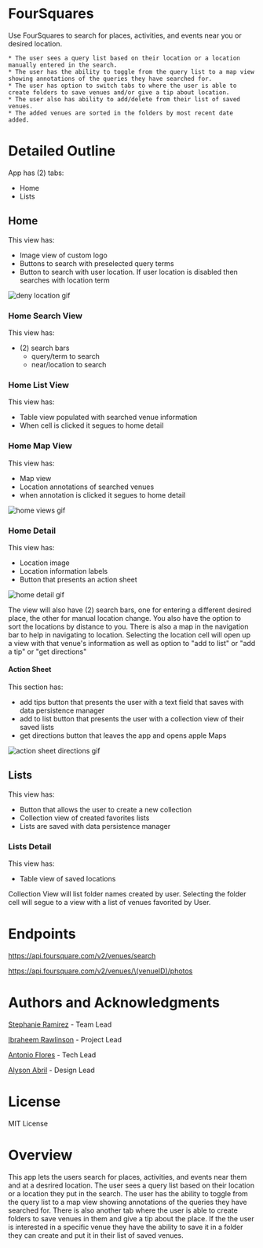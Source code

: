 # FourSquares

Use FourSquares to search for places, activities, and events near you or desired location. 

    * The user sees a query list based on their location or a location manually entered in the search. 
    * The user has the ability to toggle from the query list to a map view showing annotations of the queries they have searched for. 
    * The user has option to switch tabs to where the user is able to create folders to save venues and/or give a tip about location. 
    * The user also has ability to add/delete from their list of saved venues.
    * The added venues are sorted in the folders by most recent date added.

# Detailed Outline

App has (2) tabs:
   * Home
   * Lists

## Home

This view has:

   * Image view of custom logo
   * Buttons to search with preselected query terms
   * Button to search with user location. If user location is disabled then searches with location term
   
   ![deny location gif](https://github.com/SLRAM/FourSquareReplica/blob/dev-steph/Images/denyLocations.gif)


### Home Search View
This view has:

   * (2) search bars
      * query/term to search
      * near/location to search

### Home List View

This view has:

   * Table view populated with searched venue information
   * When cell is clicked it segues to home detail

### Home Map View

This view has:

   * Map view
   * Location annotations of searched venues
   * when annotation is clicked it segues to home detail
   
   ![home views gif](https://github.com/SLRAM/FourSquareReplica/blob/dev-steph/Images/locationSearch.gif)

### Home Detail

This view has:

   * Location image
   * Location information labels
   * Button that presents an action sheet
   
   ![home detail gif](https://github.com/SLRAM/FourSquareReplica/blob/dev-steph/Images/actionSheet.gif)

The view will also have (2) search bars, one for entering a different desired place, the other for manual location change.  You also have the option to sort the locations by distance to you.  There is also a map in the navigation bar to help in navigating to location.  Selecting the location cell will open up a view with that venue's information as well as option to "add to list" or "add a tip" or "get directions"

#### Action Sheet

This section has:

   * add tips button that presents the user with a text field that saves with data persistence manager
   * add to list button that presents the user with a collection view of their saved lists
   * get directions button that leaves the app and opens apple Maps
   
   ![action sheet directions gif](https://github.com/SLRAM/FourSquareReplica/blob/dev-steph/Images/actionSheetDirections.gif)

## Lists

This view has: 

   * Button that allows the user to create a new collection
   * Collection view of created favorites lists
   * Lists are saved with data persistence manager
   
### Lists Detail

This view has:
   
   * Table view of saved locations
   

Collection View will list folder names created by user.  Selecting the folder cell will segue to a view with a list of venues favorited by User.
    

# Endpoints 

https://api.foursquare.com/v2/venues/search

https://api.foursquare.com/v2/venues/\(venueID)/photos

    
# Authors and Acknowledgments

[Stephanie Ramirez](https://github.com/SLRAM) - Team Lead

[Ibraheem Rawlinson](https://github.com/Ibraheemraw) - Project Lead

[Antonio Flores](https://github.com/AntonioFlores1) - Tech Lead

[Alyson Abril](https://github.com/alysonabril) - Design Lead


# License 
MIT License

# Overview
 This app lets the users search for places, activities, and events near them and at a desrired location. The user sees a query list based on their location or a location they put in the search. The user has the ability to toggle from the query list to a map view showing annotations of the queries they have searched for. There is also another tab where the user is able to create folders to save venues in them and give a tip about the place. If the the user is interested in a specific venue they have the ability to save it in a folder they can create and put it in their list of saved venues.  
